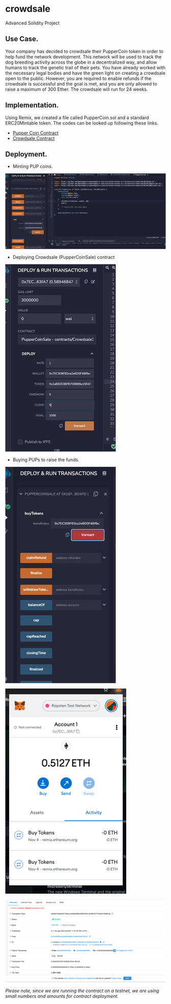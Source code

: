 # crowdsale
Advanced Solidity Project

## Use Case.

Your company has decided to crowdsale their PupperCoin token in order to help fund the network development.
This network will be used to track the dog breeding activity across the globe in a decentralized way, and allow humans to track the genetic trail of their pets. You have already worked with the necessary legal bodies and have the green light on creating a crowdsale open to the public. However, you are required to enable refunds if the crowdsale is successful and the goal is met, and you are only allowed to raise a maximum of 300 Ether. The crowdsale will run for 24 weeks.

## Implementation.

Using Remix, we created a file called PupperCoin.sol and a standard ERC20Mintable token. The codes can be looked up following these links.

* [Pupper Coin Contract](PupperCoin.sol)
* [Crowdsale Contract](Crowdsale.sol)

## Deployment.

* Minting PUP coins.

![](Screenshots/mint.png)

* Deploying Crowdsale (PupperCoinSale) contract

![](Screenshots/contract1.png)

* Buying PUPs to raise the funds.

![](Screenshots/buypup.png)

![](Screenshots/buypup-metamask.png)

![](Screenshots/transaction.png)

_Please note, since we are running the contract on a testnet, we are using small numbers and amounts for contract deployment._